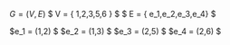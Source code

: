 $G = (V,E)$
$ V = \{ 1,2,3,5,6 \} $
$ E = \{ e_1,e_2,e_3,e_4\} $

$e_1 = (1,2) $
$e_2 = (1,3) $
$e_3 = (2,5) $
$e_4 = (2,6) $

